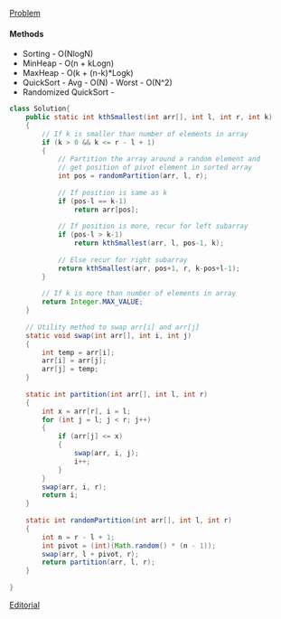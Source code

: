 [Problem](https://practice.geeksforgeeks.org/problems/kth-smallest-element5635/1)

#### Methods
* Sorting - O(NlogN)
* MinHeap - O(n + kLogn)
* MaxHeap -  O(k + (n-k)*Logk)
* QuickSort - Avg - O(N) - Worst - O(N^2)
* Randomized QuickSort - 

```java
class Solution{
    public static int kthSmallest(int arr[], int l, int r, int k) 
    { 
        // If k is smaller than number of elements in array 
        if (k > 0 && k <= r - l + 1) 
        { 
            // Partition the array around a random element and 
            // get position of pivot element in sorted array 
            int pos = randomPartition(arr, l, r); 
 
            // If position is same as k 
            if (pos-l == k-1) 
                return arr[pos]; 
 
            // If position is more, recur for left subarray 
            if (pos-l > k-1) 
                return kthSmallest(arr, l, pos-1, k); 
 
            // Else recur for right subarray 
            return kthSmallest(arr, pos+1, r, k-pos+l-1); 
        } 
 
        // If k is more than number of elements in array 
        return Integer.MAX_VALUE; 
    } 
    
    // Utility method to swap arr[i] and arr[j] 
    static void swap(int arr[], int i, int j) 
    { 
        int temp = arr[i]; 
        arr[i] = arr[j]; 
        arr[j] = temp; 
    } 
    
    static int partition(int arr[], int l, int r) 
    { 
        int x = arr[r], i = l; 
        for (int j = l; j < r; j++) 
        { 
            if (arr[j] <= x) 
            { 
                swap(arr, i, j); 
                i++; 
            } 
        } 
        swap(arr, i, r); 
        return i; 
    } 
    
    static int randomPartition(int arr[], int l, int r) 
    { 
        int n = r - l + 1; 
        int pivot = (int)(Math.random() * (n - 1)); 
        swap(arr, l + pivot, r); 
        return partition(arr, l, r); 
    } 
 
}
```

[Editorial](https://www.cdn.geeksforgeeks.org/kth-smallestlargest-element-unsorted-array/)
